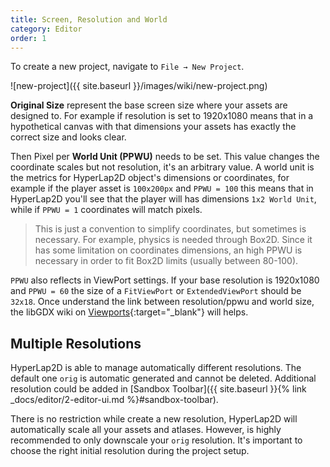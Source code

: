 ```yaml
---
title: Screen, Resolution and World
category: Editor
order: 1
---
```


To create a new project, navigate to `File → New Project`.

![new-project]({{ site.baseurl }}/images/wiki/new-project.png)

**Original Size** represent the base screen size where your assets are designed to. For example if resolution is set to 1920x1080 means that in a hypothetical canvas with that dimensions your assets has exactly the correct size and looks clear.

Then Pixel per **World Unit (PPWU)** needs to be set. This value changes the coordinate scales but not resolution, it's an arbitrary value. A world unit is the metrics for HyperLap2D object's dimensions or coordinates, for example if the player asset is `100x200px` and `PPWU = 100` this means that in HyperLap2D you'll see that the player will has dimensions `1x2 World Unit`, while if `PPWU = 1` coordinates will match pixels.

> This is just a convention to simplify coordinates, but sometimes is necessary. For example, physics is needed through Box2D. Since it has some limitation on coordinates dimensions, an high PPWU is necessary in order to fit Box2D limits (usually between 80-100).

`PPWU` also reflects in ViewPort settings. If your base resolution is 1920x1080 and `PPWU = 60` the size of a `FitViewPort` or `ExtendedViewPort` should be `32x18`. Once understand the link between resolution/ppwu and world size, the libGDX wiki on [Viewports](https://libgdx.com/wiki/graphics/viewports){:target="_blank"} will helps.

## Multiple Resolutions

HyperLap2D is able to manage automatically different resolutions. The default one `orig` is automatic generated and cannot be deleted. Additional resolution could be added in [Sandbox Toolbar]({{ site.baseurl }}{% link _docs/editor/2-editor-ui.md %}#sandbox-toolbar).

There is no restriction while create a new resolution, HyperLap2D will automatically scale all your assets and atlases. However, is highly recommended to only downscale your `orig` resolution. It's important to choose the right initial resolution during the project setup.